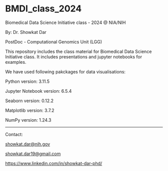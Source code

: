 # BMDI_class_2024
Biomedical Data Science Initiative class - 2024 @ NIA/NIH

By: Dr. Showkat Dar

PostDoc - Computational Genomics Unit (LGG)

This repository includes the class material for Biomedical Data Science Initiative class.
It includes presentations and jupyter notebooks for examples.

We have used following pakckages for data visualisations:

Python version: 3.11.5

Jupyter Notebook version: 6.5.4

Seaborn version: 0.12.2

Matplotlib version: 3.7.2

NumPy version: 1.24.3

________________

Contact:

showkat.dar@nih.gov

showkat.dar19@gmail.com

https://www.linkedin.com/in/showkat-dar-phd/
